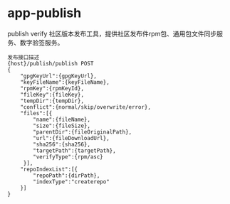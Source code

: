 # app-publish
publish verify
    社区版本发布工具，提供社区发布件rpm包、通用包文件同步服务、数字验签服务。
    
    发布接口描述
    {host}/publish/publish POST
    {
        "gpgKeyUrl":{gpgKeyUrl},
        "keyFileName":{keyFileName},
        "rpmKey":{rpmKeyId},
        "fileKey":{fileKey},
        "tempDir":{tempDir},
        "conflict":{normal/skip/overwrite/error},
        "files":[{
            "name":{fileName},
            "size":{fileSize},
            "parentDir":{fileOriginalPath},
            "url":{fileDownloadUrl},
            "sha256":{sha256},
            "targetPath":{targetPath},
            "verifyType":{rpm/asc}
         }],
        "repoIndexList":[{
            "repoPath":{dirPath},
            "indexType":"createrepo"
        }]
    }